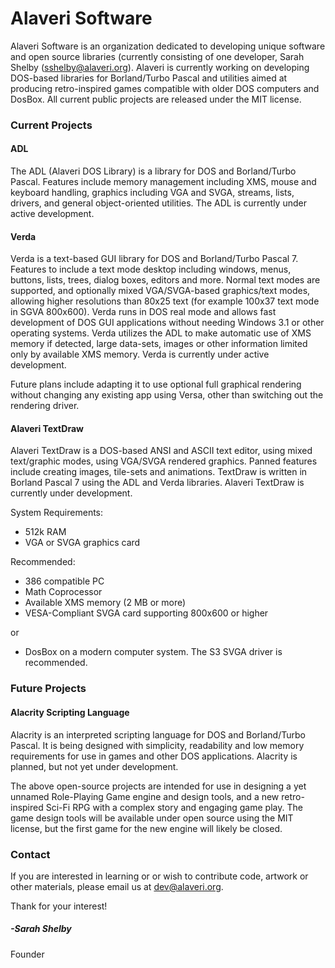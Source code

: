 # Alaveri Software

Alaveri Software is an organization dedicated to developing unique software and open source libraries (currently consisting of one developer, Sarah Shelby (sshelby@alaveri.org).  Alaveri is currently working on developing DOS-based libraries for Borland/Turbo Pascal and utilities aimed at producing retro-inspired games compatible with older DOS computers and DosBox.  All current public projects are released under the MIT license.

### Current Projects

#### ADL

The ADL (Alaveri DOS Library) is a library for DOS and Borland/Turbo Pascal.  Features include memory management including XMS, mouse and keyboard handling, graphics including VGA and SVGA, streams, lists, drivers, and general object-oriented utilities.  The ADL is currently under active development.

#### Verda

Verda is a text-based GUI library for DOS and Borland/Turbo Pascal 7.  Features to include a text mode desktop including windows, menus, buttons, lists, trees, dialog boxes, editors and more.  Normal text modes are supported, and optionally mixed VGA/SVGA-based graphics/text modes, allowing higher resolutions than 80x25 text (for example 100x37 text mode in SGVA 800x600). Verda runs in DOS real mode and allows fast development of DOS GUI applications without needing Windows 3.1 or other operating systems.  Verda utilizes the ADL to make automatic use of XMS memory if detected, large data-sets, images or other information limited only by available XMS memory.  Verda is currently under active development.

Future plans include adapting it to use optional full graphical rendering without changing any existing app using Versa, other than switching out the rendering driver.

#### Alaveri TextDraw

Alaveri TextDraw is a DOS-based ANSI and ASCII text editor, using mixed text/graphic modes, using VGA/SVGA rendered graphics.  Panned features include creating images, tile-sets and animations. TextDraw is written in Borland Pascal 7 using the ADL and Verda libraries.  Alaveri TextDraw is currently under development.

System Requirements:

- 512k RAM
- VGA or SVGA graphics card

Recommended:

- 386 compatible PC  
- Math Coprocessor
- Available XMS memory (2 MB or more)
- VESA-Compliant SVGA card supporting 800x600 or higher

or
- DosBox on a modern computer system.  The S3 SVGA driver is recommended.

### Future Projects

#### Alacrity Scripting Language

Alacrity is an interpreted scripting language for DOS and Borland/Turbo Pascal.  It is being designed with simplicity, readability and low memory requirements for use in games and other DOS applications.  Alacrity is planned, but not yet under development.

The above open-source projects are intended for use in designing a yet unnamed Role-Playing Game engine and design tools, and a new retro-inspired Sci-Fi RPG with a complex story and engaging game play.  The game design tools will be available under open source using the MIT license, but the first game for the new engine will likely be closed.

### Contact

If you are interested in learning or or wish to contribute code, artwork or other materials, please email us at dev@alaveri.org.

Thank for your interest!

##### -Sarah Shelby

Founder
